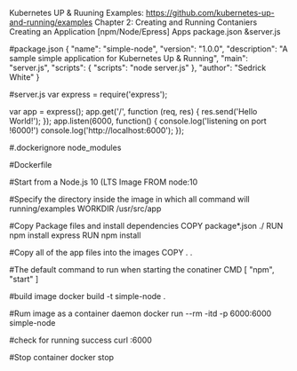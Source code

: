 Kubernetes UP & Ruuning
Examples: https://github.com/kubernetes-up-and-running/examples
Chapter 2: Creating and Running Contaniers
Creating an Application [npm/Node/Epress] Apps
package.json &server.js

#package.json
{
  "name": "simple-node",
  "version": "1.0.0",
  "description": "A sample simple application for Kubernetes Up & Running",
  "main": "server.js",
  "scripts": {
    "scripts": "node server.js"
        },
  "author": "Sedrick White"
 }

 
#server.js
var express = require('express');

var app = express();
app.get('/', function (req, res) {
   res.send('Hello World!');
   });
app.listen(6000, function() {
   console.log('listening on port !6000!')
   console.log('http://localhost:6000');
  });
  
#.dockerignore
node_modules

#Dockerfile

#Start from a Node.js 10 (LTS Image
FROM node:10

#Specify the directory inside the image in which all command will running/examples
WORKDIR /usr/src/app

#Copy Package files and install dependencies
COPY package*.json ./
RUN npm install express
RUN npm install

#Copy all of the app files into the images
COPY . .

#The default command to run when starting the conatiner
CMD [ "npm", "start" ]

#build image
docker build -t simple-node .

#Rum image as a container daemon
docker run --rm -itd -p 6000:6000 simple-node

#check for running success
curl <localhost or ip>:6000

#Stop container
docker stop <container id>
